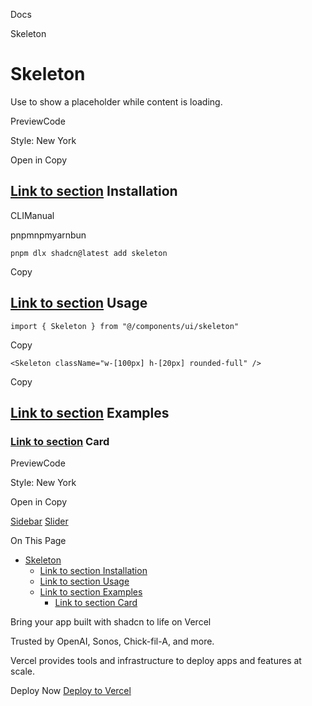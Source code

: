 Docs

Skeleton

# Skeleton

Use to show a placeholder while content is loading.

PreviewCode

Style: New York

Open in Copy

## [Link to section](\#installation) Installation

CLIManual

pnpmnpmyarnbun

```relative font-mono text-sm leading-none
pnpm dlx shadcn@latest add skeleton

```

Copy

## [Link to section](\#usage) Usage

```relative rounded bg-muted px-[0.3rem] py-[0.2rem] font-mono text-sm
import { Skeleton } from "@/components/ui/skeleton"
```

Copy

```relative rounded bg-muted px-[0.3rem] py-[0.2rem] font-mono text-sm
<Skeleton className="w-[100px] h-[20px] rounded-full" />
```

Copy

## [Link to section](\#examples) Examples

### [Link to section](\#card) Card

PreviewCode

Style: New York

Open in Copy

[Sidebar](/docs/components/sidebar) [Slider](/docs/components/slider)

On This Page

- [Skeleton](#skeleton)
  - [Link to section Installation](#link-to-section-installation)
  - [Link to section Usage](#link-to-section-usage)
  - [Link to section Examples](#link-to-section-examples)
    - [Link to section Card](#link-to-section-card)

Bring your app built with shadcn to life on Vercel

Trusted by OpenAI, Sonos, Chick-fil-A, and more.

Vercel provides tools and infrastructure to deploy apps and features at scale.

Deploy Now [Deploy to Vercel](https://vercel.com/new?utm_source=shadcn_site&utm_medium=web&utm_campaign=docs_cta_deploy_now_callout)